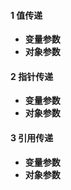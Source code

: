 #### 1 值传递
- **变量参数**
- **对象参数**

#### 2 指针传递
- **变量参数**
- **对象参数**

#### 3 引用传递
- **变量参数**
- **对象参数**
